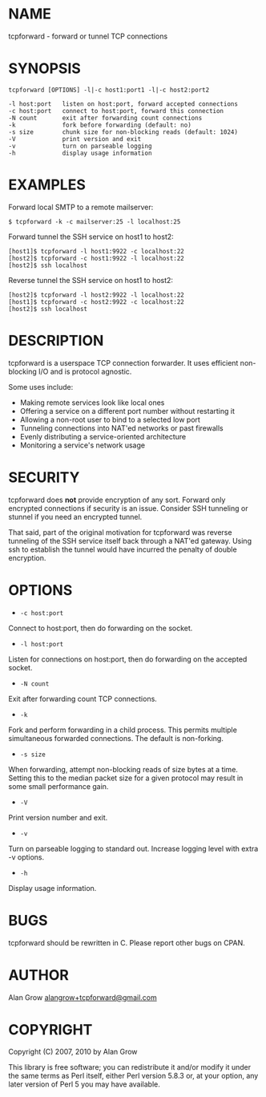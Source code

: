 # NAME

tcpforward - forward or tunnel TCP connections

# SYNOPSIS

    tcpforward [OPTIONS] -l|-c host1:port1 -l|-c host2:port2

    -l host:port   listen on host:port, forward accepted connections
    -c host:port   connect to host:port, forward this connection
    -N count       exit after forwarding count connections
    -k             fork before forwarding (default: no)
    -s size        chunk size for non-blocking reads (default: 1024)
    -V             print version and exit
    -v             turn on parseable logging
    -h             display usage information

# EXAMPLES 

Forward local SMTP to a remote mailserver:

    $ tcpforward -k -c mailserver:25 -l localhost:25

Forward tunnel the SSH service on host1 to host2:

    [host1]$ tcpforward -l host1:9922 -c localhost:22
    [host2]$ tcpforward -c host1:9922 -l localhost:22 
    [host2]$ ssh localhost

Reverse tunnel the SSH service on host1 to host2:

    [host2]$ tcpforward -l host2:9922 -l localhost:22
    [host1]$ tcpforward -c host2:9922 -c localhost:22
    [host2]$ ssh localhost

# DESCRIPTION

tcpforward is a userspace TCP connection forwarder. It uses efficient
non-blocking I/O and is protocol agnostic.

Some uses include:

* Making remote services look like local ones
* Offering a service on a different port number without restarting it 
* Allowing a non-root user to bind to a selected low port
* Tunneling connections into NAT'ed networks or past firewalls
* Evenly distributing a service-oriented architecture
* Monitoring a service's network usage

# SECURITY

tcpforward does __not__ provide encryption of any sort. Forward
only encrypted connections if security is an issue. Consider SSH tunneling
or stunnel if you need an encrypted tunnel.

That said, part of the original motivation for tcpforward was reverse
tunneling of the SSH service itself back through a NAT'ed gateway.
Using ssh to establish the tunnel would have incurred the penalty of
double encryption.

# OPTIONS

* `-c host:port`

Connect to host:port, then do forwarding on the socket.

* `-l host:port`

Listen for connections on host:port, then do forwarding on the accepted socket.

* `-N count`

Exit after forwarding count TCP connections.

* `-k`

Fork and perform forwarding in a child process. This permits multiple
simultaneous forwarded connections. The default is non-forking.

* `-s size`

When forwarding, attempt non-blocking reads of size bytes at a time. Setting
this to the median packet size for a given protocol may result in some small
performance gain.

* `-V`

Print version number and exit.

* `-v`

Turn on parseable logging to standard out. Increase logging level with
extra -v options.

* `-h`

Display usage information.

# BUGS

tcpforward should be rewritten in C. Please report other bugs on CPAN.

# AUTHOR

Alan Grow <alangrow+tcpforward@gmail.com>

# COPYRIGHT

Copyright (C) 2007, 2010 by Alan Grow

This library is free software; you can redistribute it and/or modify it
under the same terms as Perl itself, either Perl version 5.8.3 or, at
your option, any later version of Perl 5 you may have available.
